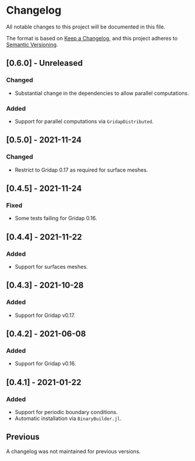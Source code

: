# Changelog
All notable changes to this project will be documented in this file.

The format is based on [Keep a Changelog](https://keepachangelog.com/en/1.0.0/),
and this project adheres to [Semantic Versioning](https://semver.org/spec/v2.0.0.html).

## [0.6.0] - Unreleased
### Changed
- Substantial change in the dependencies to allow parallel computations.

### Added
- Support for parallel computations via `GridapDistributed`.

## [0.5.0] - 2021-11-24
### Changed
- Restrict to Gridap 0.17 as required for surface meshes.

## [0.4.5] - 2021-11-24
### Fixed
- Some tests failing for Gridap 0.16.

## [0.4.4] - 2021-11-22

### Added
- Support for surfaces meshes.

## [0.4.3] - 2021-10-28

### Added
- Support for Gridap v0.17.

## [0.4.2] - 2021-06-08

### Added
- Support for Gridap v0.16.

## [0.4.1] - 2021-01-22

### Added
- Support for periodic boundary conditions.
- Automatic installation via `BinaryBuilder.jl`.

## Previous

A changelog was not maintained for previous versions.
